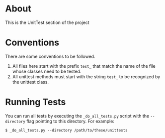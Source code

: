 # About
This is the UnitTest section of the project

# Conventions
There are some conventions to be followed.

1. All files here start with the prefix `test_` that match the name of the file whose classes need to be tested.
2. All unittest methods must start with the string `test_` to be recognized by the unittest class.

# Running Tests
You can run all tests by executing the `_do_all_tests.py` script with the `--directory` flag pointing to this directory. For example:

```
$ _do_all_tests.py --directory /path/to/these/unittests
```
